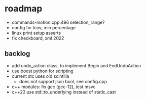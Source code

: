 # roadmap
- commands-motion.cpp:496 selection_range?
- config for lcov, min percentage
- linux print setup asserts
- fix checkboard, xml 2022

## backlog
- add undo_action class, to implement Begin and EndUndoAction
- use boost python for scripting
- current stc uses old scintilla
  - does not support json bool, see config.cpp
- c++ modules: fix gcc (gcc-12), test msvc
- c++23 use std::to_underlying instead of static_cast
